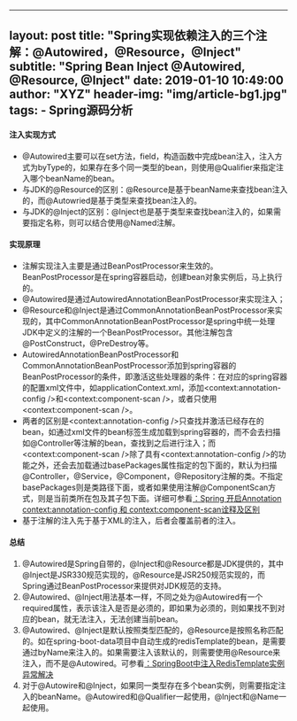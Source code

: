 
---
layout:     post
title:      "Spring实现依赖注入的三个注解：@Autowired，@Resource，@Inject"
subtitle:   "Spring Bean Inject @Autowired, @Resource, @Inject"
date:       2019-01-10 10:49:00
author:     "XYZ"
header-img: "img/article-bg1.jpg"
tags:
    - Spring源码分析
---

#### 注入实现方式
* @Autowired主要可以在set方法，field，构造函数中完成bean注入，注入方式为byType的，如果存在多个同一类型的bean，则使用@Qualifier来指定注入哪个beanName的bean。
* 与JDK的@Resource的区别：@Resource是基于beanName来查找bean注入的，而@Autowried是基于类型来查找bean注入的。
* 与JDK的@Inject的区别：@Inject也是基于类型来查找bean注入的，如果需要指定名称，则可以结合使用@Named注解。

#### 实现原理
* 注解实现注入主要是通过BeanPostProcessor来生效的。BeanPostProcessor是在spring容器启动，创建bean对象实例后，马上执行的。
* @Autowired是通过AutowiredAnnotationBeanPostProcessor来实现注入；
* @Resource和@Inject是通过CommonAnnotationBeanPostProcessor来实现的，其中CommonAnnotationBeanPostProcessor是spring中统一处理JDK中定义的注解的一个BeanPostProcessor。其他注解包含@PostConstruct，@PreDestroy等。
* AutowiredAnnotationBeanPostProcessor和CommonAnnotationBeanPostProcessor添加到spring容器的BeanPostProcessor的条件，即激活这些处理器的条件：在对应的spring容器的配置xml文件中，如applicationContext.xml，添加<context:annotation-config />和<context:component-scan />，或者只使用<context:component-scan />。
* 两者的区别是<context:annotation-config />只查找并激活已经存在的bean，如通过xml文件的bean标签生成加载到spring容器的，而不会去扫描如@Controller等注解的bean，查找到之后进行注入；而<context:component-scan />除了具有<context:annotation-config />的功能之外，还会去加载通过basePackages属性指定的包下面的，默认为扫描@Controller，@Service，@Component，@Repository注解的类。不指定basePackages则是类路径下面，或者如果使用注解@ComponentScan方式，则是当前类所在包及其子包下面。详细可参看[：Spring 开启Annotation context:annotation-config 和 context:component-scan诠释及区别](https://www.cnblogs.com/leiOOlei/p/3713989.html)
* 基于注解的注入先于基于XML的注入，后者会覆盖前者的注入。

#### 总结
1. @Autowired是Spring自带的，@Inject和@Resource都是JDK提供的，其中@Inject是JSR330规范实现的，@Resource是JSR250规范实现的，而Spring通过BeanPostProcessor来提供对JDK规范的支持。
2. @Autowired、@Inject用法基本一样，不同之处为@Autowired有一个required属性，表示该注入是否是必须的，即如果为必须的，则如果找不到对应的bean，就无法注入，无法创建当前bean。
3. @Autowired、@Inject是默认按照类型匹配的，@Resource是按照名称匹配的。如在spring-boot-data项目中自动生成的redisTemplate的bean，是需要通过byName来注入的。如果需要注入该默认的，则需要使用@Resource来注入，而不是@Autowired。可参看[：SpringBoot中注入RedisTemplate实例异常解决](https://blog.csdn.net/zhaoheng314/article/details/81564166)
4. 对于@Autowire和@Inject，如果同一类型存在多个bean实例，则需要指定注入的beanName。@Autowired和@Qualifier一起使用，@Inject和@Name一起使用。